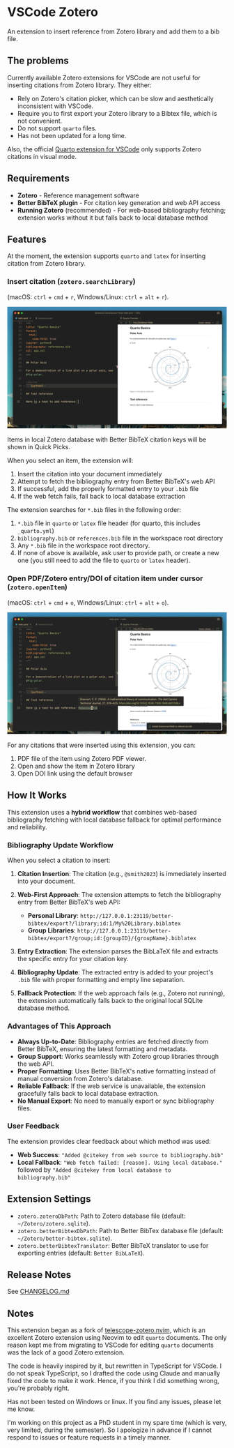 # VSCode Zotero

An extension to insert reference from Zotero library and add them to a bib file.

## The problems

Currently available Zotero extensions for VSCode are not useful for inserting citations from Zotero library. They either:

- Rely on Zotero's citation picker, which can be slow and aesthetically inconsistent with VSCode.
- Require you to first export your Zotero library to a Bibtex file, which is not convenient.
- Do not support `quarto` files.
- Has not been updated for a long time.

Also, the official [Quarto extension for VSCode](https://marketplace.visualstudio.com/items?itemName=quarto.quarto) only supports Zotero citations in visual mode.

## Requirements

- **Zotero** - Reference management software
- **Better BibTeX plugin** - For citation key generation and web API access
- **Running Zotero** (recommended) - For web-based bibliography fetching; extension works without it but falls back to local database method

## Features

At the moment, the extension supports `quarto` and `latex` for inserting citation from Zotero library.

### Insert citation (`zotero.searchLibrary`)

(macOS: `ctrl` + `cmd` + `r`, Windows/Linux: `ctrl` + `alt` + `r`).

![Screenshot of inserting citation](https://raw.githubusercontent.com/jinvim/vscode-zotero/refs/heads/main/resources/fig1.gif)

Items in local Zotero database with Better BibTeX citation keys will be shown in Quick Picks.

When you select an item, the extension will:

1. Insert the citation into your document immediately
2. Attempt to fetch the bibliography entry from Better BibTeX's web API
3. If successful, add the properly formatted entry to your `.bib` file
4. If the web fetch fails, fall back to local database extraction

The extension searches for `*.bib` files in the following order:

1. `*.bib` file in `quarto` or `latex` file header (for quarto, this includes `_quarto.yml`)
1. `bibliography.bib` or `references.bib` file in the workspace root directory
1. Any `*.bib` file in the workspace root directory.
1. If none of above is available, ask user to provide path, or create a new one (you still need to add the file to `quarto` or `latex` header).

### Open PDF/Zotero entry/DOI of citation item under cursor (`zotero.openItem`)

(macOS: `ctrl` + `cmd` + `o`, Windows/Linux: `ctrl` + `alt` + `o`).

![Screenshot of opening item](https://raw.githubusercontent.com/jinvim/vscode-zotero/refs/heads/main/resources/fig2.gif)

For any citations that were inserted using this extension, you can:

1. PDF file of the item using Zotero PDF viewer.
1. Open and show the item in Zotero library
1. Open DOI link using the default browser

## How It Works

This extension uses a **hybrid workflow** that combines web-based bibliography fetching with local database fallback for optimal performance and reliability.

### Bibliography Update Workflow

When you select a citation to insert:

1. **Citation Insertion**: The citation (e.g., `@smith2023`) is immediately inserted into your document.

2. **Web-First Approach**: The extension attempts to fetch the bibliography entry from Better BibTeX's web API:
   - **Personal Library**: `http://127.0.0.1:23119/better-bibtex/export?/library;id:1/My%20Library.biblatex`
   - **Group Libraries**: `http://127.0.0.1:23119/better-bibtex/export?/group;id:{groupID}/{groupName}.biblatex`

3. **Entry Extraction**: The extension parses the BibLaTeX file and extracts the specific entry for your citation key.

4. **Bibliography Update**: The extracted entry is added to your project's `.bib` file with proper formatting and empty line separation.

5. **Fallback Protection**: If the web approach fails (e.g., Zotero not running), the extension automatically falls back to the original local SQLite database method.

### Advantages of This Approach

- **Always Up-to-Date**: Bibliography entries are fetched directly from Better BibTeX, ensuring the latest formatting and metadata.
- **Group Support**: Works seamlessly with Zotero group libraries through the web API.
- **Proper Formatting**: Uses Better BibTeX's native formatting instead of manual conversion from Zotero's database.
- **Reliable Fallback**: If the web service is unavailable, the extension gracefully falls back to local database extraction.
- **No Manual Export**: No need to manually export or sync bibliography files.

### User Feedback

The extension provides clear feedback about which method was used:

- **Web Success**: `"Added @citekey from web source to bibliography.bib"`
- **Local Fallback**: `"Web fetch failed: [reason]. Using local database."` followed by `"Added @citekey from local database to bibliography.bib"`

## Extension Settings

- `zotero.zoteroDbPath`: Path to Zotero database file (default: `~/Zotero/zotero.sqlite`).
- `zotero.betterBibtexDbPath`: Path to Better BibTex database file (default: `~/Zotero/better-bibtex.sqlite`).
- `zotero.betterBibtexTranslator`: Better BibTeX translator to use for exporting entries (default: `Better BibLaTeX`).

## Release Notes

See [CHANGELOG.md](CHANGELOG.md)

## Notes

This extension began as a fork of [telescope-zotero.nvim](https://github.com/jmbuhr/telescope-zotero.nvim), which is an excellent Zotero extension using Neovim to edit `quarto` documents. The only reason kept me from migrating to VSCode for editing `quarto` documents was the lack of a good Zotero extension.

The code is heavily inspired by it, but rewritten in TypeScript for VSCode. I do not speak TypeScript, so I drafted the code using Claude and manually fixed the code to make it work. Hence, if you think I did something wrong, you're probably right.

Has not been tested on Windows or linux. If you find any issues, please let me know.

I'm working on this project as a PhD student in my spare time (which is very, very limited, during the semester). So I apologize in advance if I cannot respond to issues or feature requests in a timely manner.
